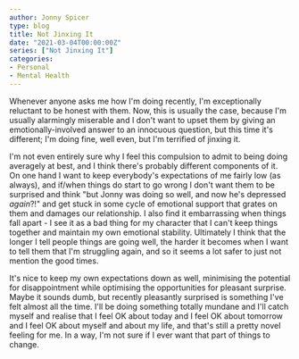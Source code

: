 ```yaml
---
author: Jonny Spicer
type: blog
title: Not Jinxing It
date: "2021-03-04T00:00:00Z"
series: ["Not Jinxing It"]
categories:
- Personal 
- Mental Health
---
```

Whenever anyone asks me how I'm doing recently, I'm exceptionally reluctant to be
honest with them. Now, this is usually the case, because I'm usually alarmingly
miserable and I don't want to upset them by giving an emotionally-involved answer
to an innocuous question, but this time it's different; I'm doing fine, well even,
but I'm terrified of jinxing it.

I'm not even entirely sure why I feel this compulsion to admit to being doing
averagely at best, and I think there's probably different components of it. On
one hand I want to keep everybody's expectations of me fairly low (as always), and
if/when things do start to go wrong I don't want them to be surprised and think
"but Jonny was doing so well, and now he's depressed *again*?!" and get stuck
in some cycle of emotional support that grates on them and damages our
relationship. I also find it embarrassing when things fall apart - I see it as
a bad thing for my character that I can't keep things together and maintain my
own emotional stability. Ultimately I think that the longer I tell people things
are going well, the harder it becomes when I want to tell them that I'm struggling
again, and so it seems a lot safer to just not mention the good times.

It's nice to keep my own expectations down as well, minimising the potential
for disappointment while optimising the opportunities for pleasant surprise. Maybe
it sounds dumb, but recently pleasantly surprised is something I've felt almost
all the time. I'll be doing something totally mundane and I'll catch myself and
realise that I feel OK about today and I feel OK about tomorrow and I feel OK
about myself and about my life, and that's still a pretty novel feeling for me.
In a way, I'm not sure if I ever want that part of things to change.
